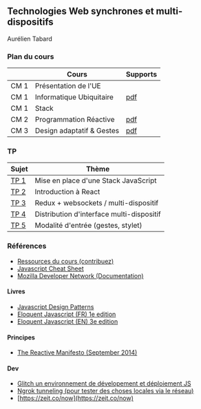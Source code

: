 ## Technologies Web synchrones et multi-dispositifs

Aurélien Tabard

### Plan du cours

|          | Cours                      | Supports     |
| -------- | -------------------------- | ------------ |
| CM 1     | Présentation de l'UE       |              |
| CM 1     | Informatique Ubiquitaire   | [pdf](cours/cm1-introUbicomp.pdf)      |
| CM 1     | Stack                      |                                        |
| CM 2     | Programmation Réactive     | [pdf](cours/cm2-reactivity.pdf)        |
| CM 3     | Design adaptatif & Gestes  | [pdf](cours/cm3-adaptation-gestes.pdf) |



### TP

| Sujet            | Thème  |
| -----------------| ------ |
| [TP 1](tp1.html) | Mise en place d'une Stack JavaScript      |
| [TP 2](tp2.html) | Introduction à React                      |
| [TP 3](tp3.html) | Redux + websockets / multi-dispositif     |
| [TP 4](tp4.html) | Distribution d'interface multi-dispositif |
| [TP 5](tp5.html) | Modalité d'entrée (gestes, stylet)        |



### Références

- [Ressources du cours (contribuez)](hack)
- [Javascript Cheat Sheet](https://mbeaudru.github.io/modern-js-cheatsheet/)
- [Mozilla Developer Network (Documentation)](https://developer.mozilla.org/)


#### Livres
- [Javascript Design Patterns](https://addyosmani.com/resources/essentialjsdesignpatterns/book/)
- [Eloquent Javascript (FR) 1e edition](https://fr.eloquentjavascript.net/)
- [Eloquent Javascript (EN) 3e edition](http://eloquentjavascript.net/3rd_edition/)

#### Principes
- [The Reactive Manifesto (September 2014)](https://www.reactivemanifesto.org/)

#### Dev
- [Glitch un environnement de dévelopement et déploiement JS](https://glitch.com)
- [Ngrok tunneling (pour tester des choses locales via le réseau)](https://ngrok.com/)
- [https://zeit.co/now](https://zeit.co/now)
